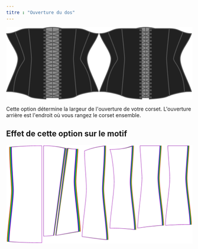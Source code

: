 ```yaml
---
titre : "Ouverture du dos"
---
```


![L'option d'ouverture du dos sur Cathrin](./backopening.svg)

Cette option détermine la largeur de l'ouverture de votre corset. L'ouverture arrière est l'endroit où vous rangez le corset ensemble.

## Effet de cette option sur le motif

![Cette image montre l'effet de cette option en superposant plusieurs variantes qui ont une valeur différente pour cette option](cathrin_backopening_sample.svg "Effet de cette option sur le modèle")
